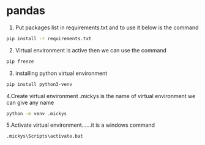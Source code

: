 # pandas

1. Put packages list in requirements.txt and to use it below is the command
```bash
pip install -r requirements.txt
```

2. Virtual environment is active then we can use the command
```bash
pip freeze
```

3. installing python virtual environment
```bash
pip install python3-venv
```
4.Create virtual environment .mickys is the name of virtual environment we can give any name
```bash
python -m venv .mickys
```

5.Activate virtual environment......it is a windows command
```bash
.mickys\Scripts\activate.bat
```
